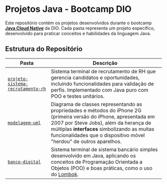 # Projetos Java - Bootcamp DIO  

Este repositório contém os projetos desenvolvidos durante o bootcamp **[Java Cloud Native](https://web.dio.me/track/5edf0557-6c91-4aff-86fe-fcd7cb4c4914)** da DIO. Cada pasta representa um projeto específico, desenvolvido para praticar conceitos e habilidades da linguagem Java.  

## Estrutura do Repositório  

| Pasta | Descrição |
|--------|------------|
| [`projeto-sistema-recrutamento-rh`](./projeto-sistema-recrutamento-rh/) | Sistema terminal de recrutamento de RH que gerencia candidatos e oportunidades, incluindo funcionalidades para validação de perfis. Implementado com Java puro com POO e testes unitários. |
| [`modelagem-uml`](./modelagem-uml/) | Diagrama de classes representando as propriedades e métodos do iPhone 2G (primeira versão do iPhone, apresentada em 2007 por Steve Jobs), além da herança de múltiplas **interfaces** simbolizando as muitas funcionalidades que o dispositivo móvel "herdou" de outros aparelhos. |
| [`banco-digital`](./banco-digital/) | Sistema terminal de sistema bancário simples desenvolvido em Java, aplicando os conceitos de Programação Orientada a Objetos (POO) e boas práticas, como o uso do [Lombok](https://mvnrepository.com/artifact/org.projectlombok/lombok). |
